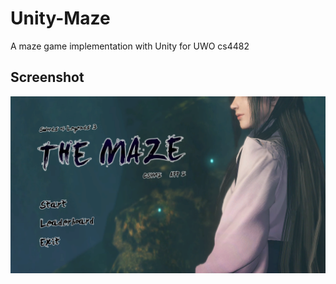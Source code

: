 # Unity-Maze
A maze game implementation with Unity for UWO cs4482

## Screenshot
![Image](https://github.com/EmperorGesar/Unity-Maze/blob/master/screenshot.png)
